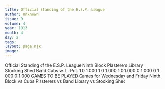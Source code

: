 ```yaml
---
title: Official Standing of the E.S.P. League
author: Unknown
issue: 9
volume: 4
year: 1913
month: 4
day: 2
tags:
layout: page.njk
image:
---
```

Official Standing of the E.S.P. League      Ninth Block Plasterers Library Stocking Shed Band   Cubs   w. L. Pct.   1 0 1.000 1 0 1.000 1 0 1.000 0 1 000 0 1 000 0 1 000   GAMES TO BE PLAYED Games for Wednesday and Friday   Ninth Block vs Cubs Plasterers vs Band   Library vs Stocking Shed





